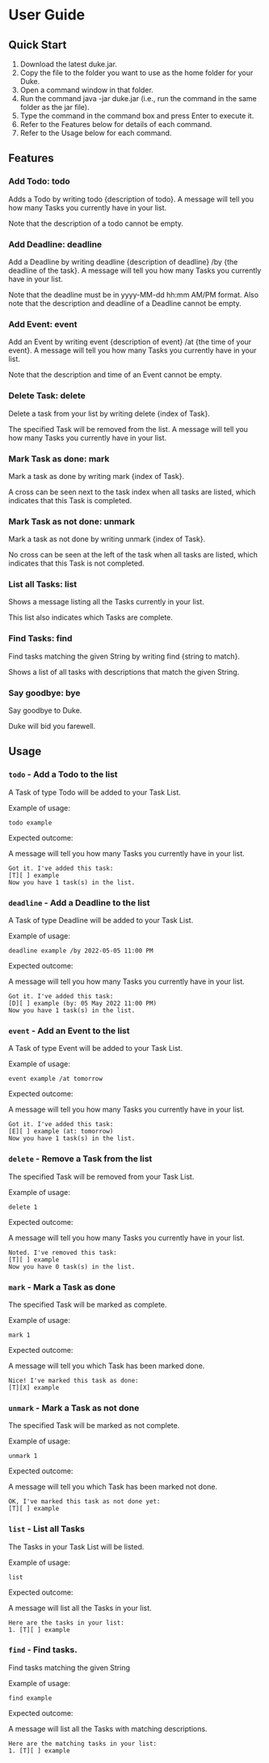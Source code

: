 # User Guide

## Quick Start
1. Download the latest duke.jar.
2. Copy the file to the folder you want to use as the home folder for your Duke.
3. Open a command window in that folder.
4. Run the command java -jar duke.jar (i.e., run the command in the same folder as the jar file).
5. Type the command in the command box and press Enter to execute it.
6. Refer to the Features below for details of each command.
7. Refer to the Usage below for each command.

## Features 

### Add Todo: todo
Adds a Todo by writing todo {description of todo}.
A message will tell you how many Tasks you currently have in your list.

Note that the description of a todo cannot be empty.

### Add Deadline: deadline
Add a Deadline by writing deadline {description of deadline} /by {the deadline of the task}.
A message will tell you how many Tasks you currently have in your list.

Note that the deadline must be in yyyy-MM-dd hh:mm AM/PM format.
Also note that the description and deadline of a Deadline cannot be empty.

### Add Event: event
Add an Event by writing event {description of event} /at {the time of your event}.
A message will tell you how many Tasks you currently have in your list.

Note that the description and time of an Event cannot be empty.

### Delete Task: delete
Delete a task from your list by writing delete {index of Task}.

The specified Task will be removed from the list.
A message will tell you how many Tasks you currently have in your list.

### Mark Task as done: mark
Mark a task as done by writing mark {index of Task}.

A cross can be seen next to the task index when all tasks are listed, which indicates that this Task is completed.

### Mark Task as not done: unmark
Mark a task as not done by writing unmark {index of Task}.

No cross can be seen at the left of the task when all tasks are listed, which indicates that this Task is not completed.

### List all Tasks: list
Shows a message listing all the Tasks currently in your list.

This list also indicates which Tasks are complete.

### Find Tasks: find
Find tasks matching the given String by writing find {string to match}.

Shows a list of all tasks with descriptions that match the given String.

### Say goodbye: bye
Say goodbye to Duke.

Duke will bid you farewell.

## Usage

### `todo` - Add a Todo to the list

A Task of type Todo will be added to your Task List.

Example of usage: 

`todo example`

Expected outcome:

A message will tell you how many Tasks you currently have in your list.

```
Got it. I've added this task:
[T][ ] example
Now you have 1 task(s) in the list.
```

### `deadline` - Add a Deadline to the list

A Task of type Deadline will be added to your Task List.

Example of usage:

`deadline example /by 2022-05-05 11:00 PM`

Expected outcome:

A message will tell you how many Tasks you currently have in your list.

```
Got it. I've added this task:
[D][ ] example (by: 05 May 2022 11:00 PM)
Now you have 1 task(s) in the list.
```

### `event` - Add an Event to the list

A Task of type Event will be added to your Task List.

Example of usage:

`event example /at tomorrow`

Expected outcome:

A message will tell you how many Tasks you currently have in your list.

```
Got it. I've added this task:
[E][ ] example (at: tomorrow)
Now you have 1 task(s) in the list.
```

### `delete` - Remove a Task from the list

The specified Task will be removed from your Task List.

Example of usage:

`delete 1`

Expected outcome:

A message will tell you how many Tasks you currently have in your list.

```
Noted. I've removed this task:
[T][ ] example
Now you have 0 task(s) in the list.
```

### `mark` - Mark a Task as done

The specified Task will be marked as complete.

Example of usage:

`mark 1`

Expected outcome:

A message will tell you which Task has been marked done.

```
Nice! I've marked this task as done:
[T][X] example
```

### `unmark` - Mark a Task as not done

The specified Task will be marked as not complete.

Example of usage:

`unmark 1`

Expected outcome:

A message will tell you which Task has been marked not done.

```
OK, I've marked this task as not done yet:
[T][ ] example
```

### `list` - List all Tasks

The Tasks in your Task List will be listed.

Example of usage:

`list`

Expected outcome:

A message will list all the Tasks in your list.

```
Here are the tasks in your list:
1. [T][ ] example
```

### `find` - Find tasks.

Find tasks matching the given String

Example of usage:

`find example`

Expected outcome:

A message will list all the Tasks with matching descriptions.

```
Here are the matching tasks in your list:
1. [T][ ] example
```
